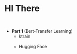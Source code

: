 <h1> HI There </h1><br>
<ul>
  <li><b> Part 1 </b>(Bert-Transfer Learning) <ul>
    <li>ktrain</li><br>
    <li>Hugging Face</li><br>
    </ul>
    </li>
  </ul>
